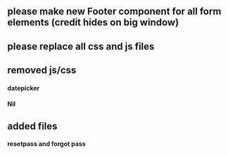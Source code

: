 ## please make new Footer component for all form elements (credit hides on big window)

## please replace all css and js files

## removed js/css

#### datepicker

#### Nil

## added files

#### resetpass and forgot pass
